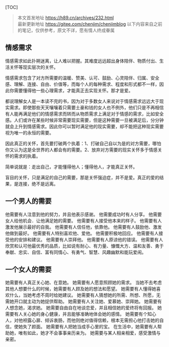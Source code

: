 
[TOC]


> 本文首发地址 <https://h89.cn/archives/232.html>  
> 最新更新地址 <https://gitee.com/chenjim/chenjimblog>
> 以下内容来自之前的笔记，仅供参考，原文不详，愿有情人终成眷属


## 情感需求
情感需求如此扑朔迷离，让人难以把握。其难度远远超出身体陪伴、物质付出、生活关怀等现实层次的关怀。

情感需求包含了对方所需要的温暖、赞美、认可、鼓励、心灵陪伴、归属、安全感、理解、连接、自由、价值等，而每个人的每种需求、程度和形式都不一样，因此你需要懂得他一些心理需求，才能真正去实现关怀。那才是爱。

都说理解女人是一本读不完的书，因为对于多数女人来说对于情感需求远远大于现实需求。即使那些天天嚷嚷着只需要土豪和钱的女人也不例外，他们只是不再相信有人能再满足他们的情感需求而转而从物质需求上满足对于情感的需求，比如安全感。人们或许在某些时候非常需要现实需要，但是这种需要一旦被满足后，分分钟就会上升到情感需求。因此你可以暂时满足他的现实需要，却不能把这种现实需要视为唯一的永恒的需要。

因此真正的关怀，首先要打破两个执着：1、打破自己自以为是的对方需要，哪怕你又认为这是全世界的人都会有的需要。2、放弃对方需要的现实关怀多于情感关怀的需求的执着。

简单说就是：走出自己，才能懂得他人；懂得他人，才能真正关怀。

盲目的关怀，只是满足的自己的需要，那是关怀强迫症，并不是爱。真正的爱的结果，是连接，绝不是远离。

## 一个男人的需要
他需要有人注意到他的努力，并且他表示感谢。
他需要成功时有人分享。
他需要女人给他机会．让他满足她的需要。 他需要有人接受他本来的样子。 
他需要有人激发他展示最好的自我。
他需要有人信任他，依靠他。
他需要有人鼓励他、激发他做到最好。
 他需要有人特别喜欢他、爱他。
他需要积极地回应。
他需要有人接受他的安排和建议。
他需要有人崇拜他。
他需要有人原谅他的错误。
他需要有人欣赏和认可他最优秀的品质，比如说有耐心、有力量、慷慨大方、温和友善、勇于奉献、忠实、自信、富有同情心、有勇气、智慧、风趣幽默和能玩爱闹。

## 一个女人的需要 

她需要有人真正关心她、在意她。
她需要有人愿意照顾她的需求。
当她不去考虑其他人想要什么的时候，她需要有人顾及她的想法和愿望。
她需要有人懂得她喜欢什么，当她考虑不周时给她建议。
她需要有人猜想她的所需、所想、所愿，无需她开口就主动为她捉供帮助。
她需要有人关注她、爱慕她、崇拜她。
她需要有人想念她，渴求她。
她需要自由自在地谈恋爱，并且相信她的爱终将有回报。
她需要有人关心她的身心健康，并且能够准确地体会她的感情。
她需要有个知心人，对他袒露心扉、倾诉衷肠，而他则绝对值得信赖，根本无需担心他打击她的自信，使她失了颜面。
她需要有人把她当成手心里的宝。
在生活中，她需要有人帮助她，唯有如此，她才不会事事亲历亲为。
她需要与某人相亲相爱，感受激情与亲密。


